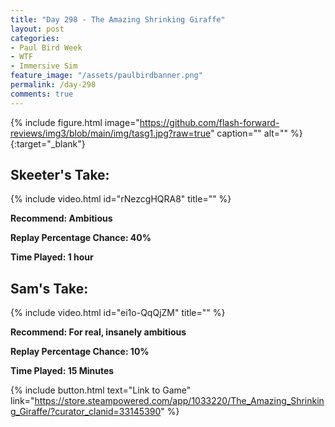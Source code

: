 ```yaml
---
title: "Day 298 - The Amazing Shrinking Giraffe"
layout: post
categories:
- Paul Bird Week
- WTF
- Immersive Sim
feature_image: "/assets/paulbirdbanner.png"
permalink: /day-298
comments: true
---
```


{% include figure.html image="https://github.com/flash-forward-reviews/img3/blob/main/img/tasg1.jpg?raw=true" caption="" alt="" %}{:target="_blank"}
 
## Skeeter's Take:

{% include video.html id="rNezcgHQRA8" title="" %}
 
**Recommend: Ambitious**

**Replay Percentage Chance: 40%**

**Time Played: 1 hour**

## Sam's Take:

{% include video.html id="ei1o-QqQjZM" title="" %}

**Recommend: For real, insanely ambitious**

**Replay Percentage Chance: 10%**

**Time Played: 15 Minutes**

{% include button.html text="Link to Game" link="https://store.steampowered.com/app/1033220/The_Amazing_Shrinking_Giraffe/?curator_clanid=33145390" %}